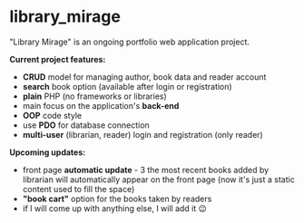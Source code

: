 # library_mirage

"Library Mirage" is an ongoing portfolio web application project.
 
<b>Current project features:</b>
    <ul>
        <li><b>CRUD</b> model for managing author, book data and reader account</li>
        <li><b>search</b> book option (available after login or registration)</li>
        <li><b>plain</b> PHP (no frameworks or libraries)</li>
        <li>main focus on the application's <b>back-end</b></li>
        <li><b>OOP</b> code style</li>
        <li>use <b>PDO</b> for database connection</li>
        <li><b>multi-user</b> (librarian, reader) login and registration (only reader)</li>
    </ul>

<b>Upcoming updates:</b>
        <ul>
            <li>front page <b>automatic update</b> - 3 the most recent books added by librarian will automatically
                appear on the front page (now it's just a static content used to fill the space)</li>
            <li><b>"book cart"</b> option for the books taken by readers</li>
            <li>if I will come up with anything else, I will add it :wink:</li>
        </ul>
